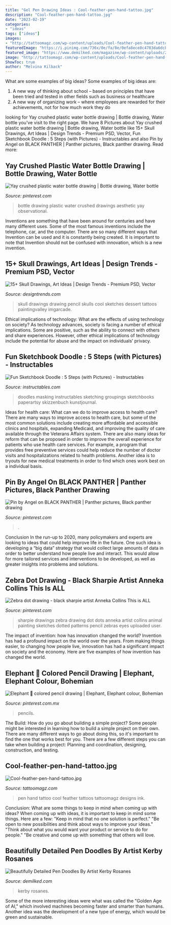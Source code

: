 ```yaml
---
title: "Gel Pen Drawing Ideas : Cool-feather-pen-hand-tattoo.jpg"
description: "Cool-feather-pen-hand-tattoo.jpg"
date: "2023-02-19"
categories:
- "ideas"
tags: ["ideas"]
images:
- "http://tattoomagz.com/wp-content/uploads/Cool-feather-pen-hand-tattoo.jpg"
featuredImage: "https://i.pinimg.com/736x/0e/fa/8e/0efa8ece8c4783da6dcbbc3dc5bebbf8--sharpie-drawings-black-sharpie.jpg"
featured_image: "https://www.demilked.com/magazine/wp-content/uploads/2014/03/detailed-black-pen-drawings-kerby-rosanes-9.jpg"
image: "http://tattoomagz.com/wp-content/uploads/Cool-feather-pen-hand-tattoo.jpg"
ShowToc: true
author: "Melvina Kilback"
---
```



What are some examples of big ideas?
Some examples of big ideas are: 
1. A new way of thinking about school – based on principles that have been tried and tested in other fields such as business or healthcare
2. A new way of organizing work – where employees are rewarded for their achievements, not for how much work they do

	

		
looking for Yay crushed plastic water bottle drawing | Bottle drawing, Water bottle you've visit to the right page. We have 8 Pictures about Yay crushed plastic water bottle drawing | Bottle drawing, Water bottle like 15+ Skull Drawings, Art Ideas | Design Trends - Premium PSD, Vector, Fun Sketchbook Doodle : 5 Steps (with Pictures) - Instructables and also Pin by Angel on BLACK PANTHER | Panther pictures, Black panther drawing. Read more:
		
    
## Yay Crushed Plastic Water Bottle Drawing | Bottle Drawing, Water Bottle

<img loading=lazy src="https://i.pinimg.com/originals/da/f0/5b/daf05b0c33e64092b261c3d30c66837f.jpg" onerror="this.onerror=null;this.src='https://tse4.mm.bing.net/th?id=OIP.DMCbJxfuhNff3klj3ngvzQHaMf&amp;pid=15.1';" alt="Yay crushed plastic water bottle drawing | Bottle drawing, Water bottle">

_Source: pinterest.com_

>bottle drawing plastic water crushed drawings aesthetic yay observational. 

	

Inventions are something that have been around for centuries and have many different uses. Some of the most famous inventions include the telephone, car, and the computer. There are so many different ways that Invention can be used and it is constantly being created. It is important to note that Invention should not be confused with innovation, which is a new invention.

    
## 15+ Skull Drawings, Art Ideas | Design Trends - Premium PSD, Vector

<img loading=lazy src="https://images.designtrends.com/wp-content/uploads/2016/03/04125451/Pencil-Drawing-of-Skull.jpg" onerror="this.onerror=null;this.src='https://tse1.mm.bing.net/th?id=OIP.r7WwLqn4Nqscs7INt_pv3AHaLp&amp;pid=15.1';" alt="15+ Skull Drawings, Art Ideas | Design Trends - Premium PSD, Vector">

_Source: designtrends.com_

>skull drawings drawing pencil skulls cool sketches dessert tattoos paintingvalley imgarcade. 

	

Ethical implications of technology: What are the effects of using technology on society?
As technology advances, society is facing a number of ethical implications. Some are positive, such as the ability to connect with others and share experiences. However, other ethical implications of technology include the potential for abuse and the impact on individuals’ privacy.

    
## Fun Sketchbook Doodle : 5 Steps (with Pictures) - Instructables

<img loading=lazy src="https://content.instructables.com/ORIG/FY7/VE9V/IDR7Z1JS/FY7VE9VIDR7Z1JS.jpg?auto=webp&amp;frame=1" onerror="this.onerror=null;this.src='https://tse3.mm.bing.net/th?id=OIP.WZGonhxOLC36oJRQB41hMQHaJ4&amp;pid=15.1';" alt="Fun Sketchbook Doodle : 5 Steps (with Pictures) - Instructables">

_Source: instructables.com_

>doodles masking instructables sketching groupings sketchbooks paperartsy skizzenbuch kunstjournal. 

	

Ideas for health care: What can we do to improve access to health care?
There are many ways to improve access to health care, but some of the most common solutions include creating more affordable and accessible clinics and hospitals, expanding Medicaid, and improving the quality of care available through the Veterans Affairs system. There are also many ideas for reform that can be proposed in order to improve the overall experience for patients who use health care services. For example, a program that provides free preventive services could help reduce the number of doctor visits and hospitalizations related to health problems. Another idea is to tryouts for new medical treatments in order to find which ones work best on a individual basis.

    
## Pin By Angel On BLACK PANTHER | Panther Pictures, Black Panther Drawing

<img loading=lazy src="https://i.pinimg.com/736x/ea/00/58/ea005806b33e10cc006385d214f37b36.jpg" onerror="this.onerror=null;this.src='https://tse1.mm.bing.net/th?id=OIP.9LQqhrVJTCSFHl8h_muoWgHaHc&amp;pid=15.1';" alt="Pin by Angel on BLACK PANTHER | Panther pictures, Black panther drawing">

_Source: pinterest.com_

>. 

	

Conclusion
In the run-up to 2020, many policymakers and experts are looking to ideas that could help improve life in the future. One such idea is developing a “big data” strategy that would collect large amounts of data in order to better understand how people live and interact. This would allow for more tailored services and interventions to be developed, as well as greater insights into problems and solutions.

    
## Zebra Dot Drawing - Black Sharpie Artist Anneka Collins This Is ALL

<img loading=lazy src="https://i.pinimg.com/736x/0e/fa/8e/0efa8ece8c4783da6dcbbc3dc5bebbf8--sharpie-drawings-black-sharpie.jpg" onerror="this.onerror=null;this.src='https://tse3.mm.bing.net/th?id=OIP.SA6ENQa_IkyTv43H_nFz_AHaJ4&amp;pid=15.1';" alt="Zebra dot drawing - black sharpie artist Anneka Collins This is ALL">

_Source: pinterest.com_

>sharpie drawings zebra drawing dot dots anneka artist collins animal painting sketches dotted patterns pencil zebras eyes uploaded user. 

	

The impact of invention: how has innovation changed the world?
Invention has had a profound impact on the world over the years. From making things easier, to changing how people live, innovation has had a significant impact on society and the economy. Here are five examples of how invention has changed the world.

    
## Elephant 🐘 Colored Pencil Drawing | Elephant, Elephant Colour, Bohemian

<img loading=lazy src="https://i.pinimg.com/736x/ed/87/9c/ed879c586dffc5473b52460b410e3423--colored-pencil-drawings-colored-pencils.jpg" onerror="this.onerror=null;this.src='https://tse2.mm.bing.net/th?id=OIP.HL8mX2nszta7j9n3U-fzhQDYEg&amp;pid=15.1';" alt="Elephant 🐘 colored pencil drawing | Elephant, Elephant colour, Bohemian">

_Source: pinterest.com.mx_

>pencils. 

	

The Build: How do you go about building a simple project?
Some people might be interested in learning how to build a simple project on their own. There are many different ways to go about doing this, so it's important to find the one that works best for you. There are a few different steps you can take when building a project: Planning and coordination, designing, construction, and testing.

    
## Cool-feather-pen-hand-tattoo.jpg

<img loading=lazy src="http://tattoomagz.com/wp-content/uploads/Cool-feather-pen-hand-tattoo.jpg" onerror="this.onerror=null;this.src='https://tse3.mm.bing.net/th?id=OIP.aCt63OO_yKz1d1RwelXjLQHaIL&amp;pid=15.1';" alt="Cool-feather-pen-hand-tattoo.jpg">

_Source: tattoomagz.com_

>pen hand tattoo cool feather tattoos tattoomagz designs ink. 

	

Conclusion: What are some things to keep in mind when coming up with ideas?
When coming up with ideas, it is important to keep in mind some things. Here are a few:
"Keep in mind that no one solution is perfect."
"Be open to new possibilities and think about ways to improve your ideas."
"Think about what you would want your product or service to do for people."
"Be creative and come up with something that others will love.

    
## Beautifully Detailed Pen Doodles By Artist Kerby Rosanes

<img loading=lazy src="https://www.demilked.com/magazine/wp-content/uploads/2014/03/detailed-black-pen-drawings-kerby-rosanes-9.jpg" onerror="this.onerror=null;this.src='https://tse1.mm.bing.net/th?id=OIP.Faxfc6nW2srxeJrNQPfLTgHaJ4&amp;pid=15.1';" alt="Beautifully Detailed Pen Doodles By Artist Kerby Rosanes">

_Source: demilked.com_

>kerby rosanes. 

	

Some of the more interesting ideas were what was called the "Golden Age of AI," which involved machines becoming faster and smarter than humans. Another idea was the development of a new type of energy, which would be green and sustainable.

